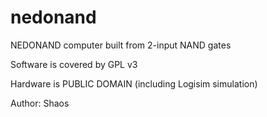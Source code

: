 # nedonand
NEDONAND computer built from 2-input NAND gates

Software is covered by GPL v3

Hardware is PUBLIC DOMAIN (including Logisim simulation)

Author: Shaos

